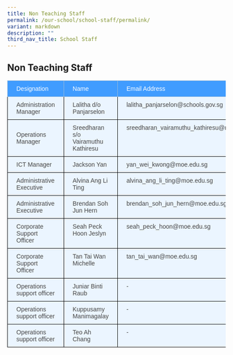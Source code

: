 ```yaml
---
title: Non Teaching Staff
permalink: /our-school/school-staff/permalink/
variant: markdown
description: ""
third_nav_title: School Staff
---
```

## Non Teaching Staff

<style type="text/css">
.tg  {border-collapse:collapse;border-color:#9ABAD9;border-spacing:0;}
.tg td{background-color:#EBF5FF;border-color:#9ABAD9;border-style:solid;border-width:1px;color:#444;
  font-family:Arial, sans-serif;font-size:14px;overflow:hidden;padding:10px 20px;word-break:normal;}
.tg th{background-color:#409cff;border-color:#9ABAD9;border-style:solid;border-width:1px;color:#fff;
  font-family:Arial, sans-serif;font-size:14px;font-weight:normal;overflow:hidden;padding:10px 20px;word-break:normal;}
.tg .tg-jh6t{background-color:#EBF5FF;border-color:#000000;color:#444;text-align:left;vertical-align:top}
.tg .tg-0pky{border-color:inherit;text-align:left;vertical-align:top}
.tg .tg-73oq{border-color:#000000;text-align:left;vertical-align:top}
.tg .tg-0a7q{border-color:#000000;text-align:left;vertical-align:middle}
</style>
<table class="tg">
<thead>
  <tr>
    <th class="tg-0pky">Designation </th>
    <th class="tg-0pky">Name</th>
    <th class="tg-0pky">Email Address </th>
  </tr>
</thead>
<tbody>
  <tr>
    <td class="tg-73oq">Administration Manager</td>
    <td class="tg-73oq">Lalitha d/o Panjarselon</td>
    <td class="tg-73oq">lalitha_panjarselon@schools.gov.sg</td>
  </tr>
  <tr>
    <td class="tg-0a7q">Operations Manager</td>
    <td class="tg-73oq">Sreedharan s/o Vairamuthu Kathiresu</td>
    <td class="tg-jh6t"><span style="color:#444;background-color:#EBF5FF">sreedharan_vairamuthu_kathiresu@moe.edu.sg</span></td>
  </tr>
  <tr>
    <td class="tg-0a7q">ICT Manager<br></td>
    <td class="tg-73oq">Jackson Yan</td>
    <td class="tg-73oq">yan_wei_kwong@moe.edu.sg</td>
  </tr>
  <tr>
    <td class="tg-0a7q">Administrative Executive</td>
    <td class="tg-73oq">Alvina Ang Li Ting</td>
    <td class="tg-73oq">alvina_ang_li_ting@moe.edu.sg</td>
  </tr>
  <tr>
    <td class="tg-0a7q">Administrative Executive</td>
    <td class="tg-73oq">Brendan Soh Jun Hern</td>
    <td class="tg-73oq">brendan_soh_jun_hern@moe.edu.sg</td>
  </tr>
  <tr>
    <td class="tg-73oq">Corporate Support Officer</td>
    <td class="tg-73oq">Seah Peck Hoon Jeslyn</td>
    <td class="tg-73oq">seah_peck_hoon@moe.edu.sg</td>
  </tr>
  <tr>
    <td class="tg-73oq">Corporate Support Officer</td>
    <td class="tg-73oq">Tan Tai Wan Michelle</td>
    <td class="tg-73oq">tan_tai_wan@moe.edu.sg</td>
  </tr>
  <tr>
    <td class="tg-73oq">Operations support officer</td>
    <td class="tg-73oq">Juniar Binti Raub</td>
    <td class="tg-73oq">-</td>
  </tr>
  <tr>
    <td class="tg-73oq">Operations support officer</td>
    <td class="tg-73oq">Kuppusamy Manimagalay</td>
    <td class="tg-73oq">-</td>
  </tr>
  <tr>
    <td class="tg-73oq">Operations support officer</td>
    <td class="tg-73oq">Teo Ah Chang</td>
    <td class="tg-73oq">-</td>
  </tr>
</tbody>
</table>